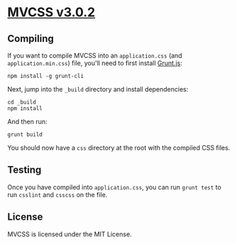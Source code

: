 # [MVCSS v3.0.2](http://mvcss.github.com)

## Compiling

If you want to compile MVCSS into an `application.css` (and `application.min.css`)
file, you'll need to first install [Grunt.js](http://gruntjs.com):

```shell
npm install -g grunt-cli
```

Next, jump into the `_build` directory and install dependencies:

```shell
cd _build
npm install
```

And then run:

```shell
grunt build
```

You should now have a `css` directory at the root with the compiled CSS files.

## Testing

Once you have compiled into `application.css`, you can run `grunt test` to run
`csslint` and `csscss` on the file.

## License
MVCSS is licensed under the MIT License.

